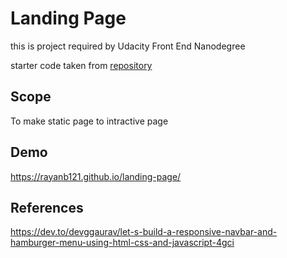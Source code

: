 # Landing Page

this is project required by Udacity Front End Nanodegree

starter code taken from [repository](https://github.com/udacity/fend/tree/refresh-2019/projects/landing-page)





## Scope
To make static page to intractive page 
## Demo

https://rayanb121.github.io/landing-page/

## References

https://dev.to/devggaurav/let-s-build-a-responsive-navbar-and-hamburger-menu-using-html-css-and-javascript-4gci